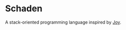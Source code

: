 # Schaden

A stack-oriented programming language inspired by [Joy](https://en.wikipedia.org/wiki/Joy_(programming_language)).
